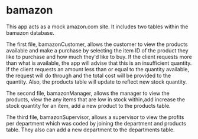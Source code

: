 # bamazon
This app acts as a mock amazon.com site.  It includes two tables within the bamazon database.  

The first file, bamazonCustomer, allows the customer to view the products available and make a purchase by selecting the item ID of the product they like to purchase and how much they'd like to buy.  If the client requests more than what is available, the app will advise that this is an insufficient quantity.  If the client requests an amount less than or equal to the quantity available, the request will do through and the total cost will be provided to the quantity.  Also, the products table will update to reflect new stock quantity.

The second file, bamazonManager, allows the manager to view the products, view the any items that are low in stock within,add increase the stock quantity for an item,  add a new product to the products table.

The third file, bamazonSupervisor, allows a supervisor to view the profits per department which was coded by joining the department and products table.  They also can add a new department to the departments table.